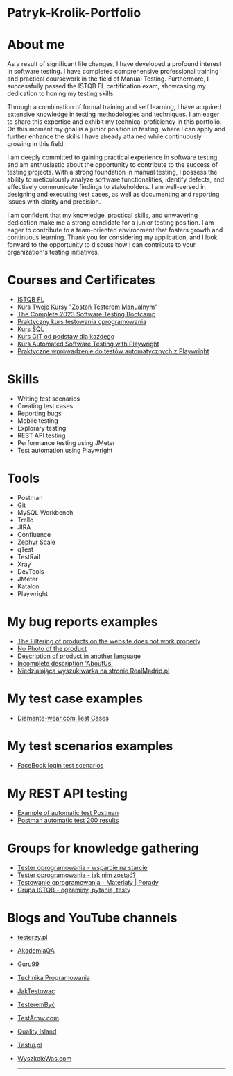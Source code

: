 # Patryk-Krolik-Portfolio

# About me
As a result of significant life changes, I have developed a profound interest in software testing. I have completed comprehensive professional training and practical coursework in the field of Manual Testing. Furthermore, I successfully passed the ISTQB FL certification exam, showcasing my dedication to honing my testing skills.

Through a combination of formal training and self learning, I have acquired extensive knowledge in testing methodologies and techniques. I am eager to share this expertise and exhibit my technical proficiency in this portfolio. On this moment my goal is a junior position in testing, where I can apply and further enhance the skills I have already attained while continuously growing in this field.

I am deeply committed to gaining practical experience in software testing and am enthusiastic about the opportunity to contribute to the success of testing projects. With a strong foundation in manual testing, I possess the ability to meticulously analyze software functionalities, identify defects, and effectively communicate findings to stakeholders. I am well-versed in designing and executing test cases, as well as documenting and reporting issues with clarity and precision.

I am confident that my knowledge, practical skills, and unwavering dedication make me a strong candidate for a junior testing position. I am eager to contribute to a team-oriented environment that fosters growth and continuous learning. Thank you for considering my application, and I look forward to the opportunity to discuss how I can contribute to your organization's testing initiatives.


# Courses and Certificates
- [ISTQB FL](https://drive.google.com/file/d/1qWQQE9YY_suNDZA-85LQENnoi4Hv4aaE/view?usp=sharing)
- [Kurs Twoje Kursy "Zostań Testerem Manualnym"](https://drive.google.com/file/d/1CM5jCWuj43tQC14V4Eqf1J-UTjwpdmGT/view?usp=sharing)
- [The Complete 2023 Software Testing Bootcamp](https://www.udemy.com/course/testerbootcamp/)
- [Praktyczny kurs testowania oprogramowania](https://www.udemy.com/course/praktyczny-kurs-testowania-oprogramowania/)
- [Kurs SQL](https://www.udemy.com/course/learn-mysql-for-beginners/)
- [Kurs GIT od podstaw dla każdego](https://www.udemy.com/course/git-od-podstaw-dla-kazdego/)
- [Kurs Automated Software Testing with Playwright](https://www.udemy.com/course/automated-software-testing-with-playwright/)
- [Praktyczne wprowadzenie do testów automatycznych z Playwright](https://www.youtube.com/playlist?list=PLfKhn9AcZ-cD2TCB__K7NP5XARaCzZYn7)


# Skills
- Writing test scenarios
- Creating test cases
- Reporting bugs
- Mobile testing
- Explorary testing
- REST API testing
- Performance testing using JMeter
- Test automation using Playwright


# Tools

- Postman
- Git
- MySQL Workbench
- Trello
- JIRA
- Confluence
- Zephyr Scale
- qTest
- TestRail
- Xray
- DevTools
- JMeter
- Katalon
- Playwright 

# My bug reports examples
- [The Filtering of products on the website does not work properly](https://drive.google.com/file/d/1gZZF1VT_KUI5O_LovQkmHNcTvhWfLa2v/view?usp=sharing)
- [No Photo of the product](https://drive.google.com/file/d/1E2uRweg7QlRSck9NmhNuhMRszzkRt1Pe/view?usp=sharing)
- [Description of product in another language](https://drive.google.com/file/d/1zZ8sNyeZ-eDABq3MS_69D1kam3L2_mFB/view?usp=sharing)
- [Incomplete description 'AboutUs'](https://drive.google.com/file/d/1R_FpSZFg_13okWraR-XOXjBjaDWwpJQv/view?usp=sharing)
- [Niedziałająca wyszukiwarka na stronie RealMadrid.pl](https://drive.google.com/file/d/1u00AonPdTfjq8gSX0p0l1NnT64Eo2Y3w/view?usp=sharing)


# My test case examples
- [Diamante-wear.com Test Cases](https://docs.google.com/spreadsheets/d/175HFnOQSHxk7ivAjmMBkFwUMVncC0h4uydUBGULE_Ps/edit?usp=sharing) 


# My test scenarios examples
- [FaceBook login test scenarios](https://trello.com/c/kpjESCHF)

# My REST API testing  
- [Example of automatic test Postman](https://drive.google.com/file/d/1mg5AvwEHYgsDvGI9F4Mt9fTdhrt18Y8g/view?usp=sharing)
- [Postman automatic test 200 results](https://drive.google.com/file/d/1lJpGzf8ps8GEO0afOaIT_b9oKJkg4wYi/view?usp=sharing)

# Groups for knowledge gathering

* [Tester oprogramowania - wsparcie na starcie](https://www.facebook.com/groups/testeroprogramowania/?ref=group_header)
* [Tester oprogramowania - jak nim zostać?](https://www.facebook.com/groups/531570473876610/?ref=group_header)
* [Testowanie oprogramowania - Materiały | Porady](https://www.facebook.com/groups/testowanie/)
* [Grupa ISTQB - egzaminy, pytania, testy](https://www.facebook.com/groups/194288250951242/)


# Blogs and YouTube channels

* [testerzy.pl](http://testerzy.pl)
* [AkademiaQA](https://www.youtube.com/@akademiaqa)
* [Guru99](https://www.youtube.com/@guru99com)
* [Technika Programowania](https://www.youtube.com/@TechnikaProgramowania)
* [JakTestowac](https://www.youtube.com/@jaktestowac/)
* [TesteremByć](https://testerembyc.pl/)
* [TestArmy.com](https://testarmy.com/pl/blog)
* [Quality Island](https://www.youtube.com/@quality_island)
* [Testuj.pl](https://testuj.pl/blog/)
* [WyszkoleWas.com](https://www.wyszkolewas.com.pl/blog/)

  ______________________________________________________________________________________________________________________

